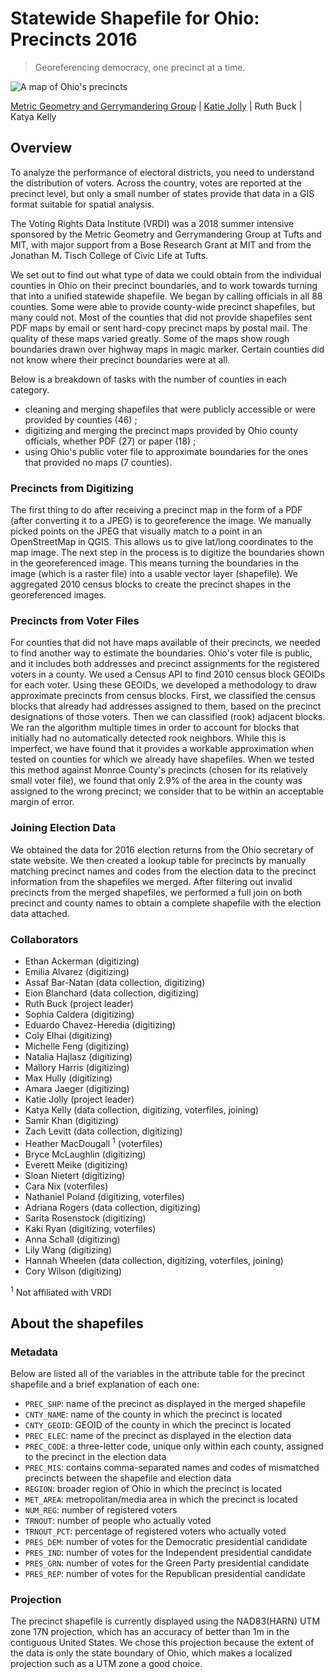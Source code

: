 # Statewide Shapefile for Ohio: Precincts 2016

> Georeferencing democracy, one precinct at a time.

![A map of Ohio's precincts](https://user-images.githubusercontent.com/8108892/44927973-59b0ff80-ad24-11e8-847b-2dd019356172.png "Ohio Precincts")

[Metric Geometry and Gerrymandering Group](mailto:gerrymandr@gmail.com) | [Katie Jolly](mailto:katiejolly6@gmail.com) | Ruth Buck | Katya Kelly

## Overview

To analyze the performance of electoral districts, you need to understand the distribution of voters. Across the country, votes are reported at the precinct level, but only a small number of states provide that data in a GIS format suitable for spatial analysis.

The Voting Rights Data Institute (VRDI) was a 2018 summer intensive sponsored by the Metric Geometry and Gerrymandering Group at Tufts and MIT, with major support from a Bose Research Grant at MIT and from the Jonathan M. Tisch College of Civic Life at Tufts.

We set out to find out what type of data we could obtain from the individual counties in Ohio on their precinct boundaries, and to work towards turning that into a unified statewide shapefile. We began by calling officials in all 88 counties. Some were able to provide county-wide precinct shapefiles, but many could not. Most of the counties that did not provide shapefiles sent PDF maps by email or sent hard-copy precinct maps by postal mail. The quality of these maps varied greatly. Some of the maps show rough boundaries drawn over highway maps in magic marker. Certain counties did not know where their precinct boundaries were at all.

Below is a breakdown of tasks with the number of counties in each category.

- cleaning and merging shapefiles that were publicly accessible or were provided by counties (46) ;
- digitizing and merging the precinct maps provided by Ohio county officials, whether PDF (27) or paper (18) ;
- using Ohio's public voter file to approximate boundaries for the ones that provided no maps (7 counties).

### Precincts from Digitizing

The first thing to do after receiving a precinct map in the form of a PDF (after converting it to a JPEG) is to georeference the image. We manually picked points on the JPEG that visually match to a point in an OpenStreetMap in QGIS. This allows us to give lat/long coordinates to the map image. The next step in the process is to digitize the boundaries shown in the georeferenced image. This means turning the boundaries in the image (which is a raster file) into a usable vector layer (shapefile). We aggregated 2010 census blocks to create the precinct shapes in the georeferenced images.

### Precincts from Voter Files

For counties that did not have maps available of their precincts, we needed to find another way to estimate the boundaries. Ohio's voter file is public, and it includes both addresses and precinct assignments for the registered voters in a county. We used a Census API to find 2010 census block GEOIDs for each voter. Using these GEOIDs, we developed a methodology to draw approximate precincts from census blocks. First, we classified the census blocks that already had addresses assigned to them, based on the precinct designations of those voters. Then we can classified (rook) adjacent blocks. We ran the algorithm multiple times in order to account for blocks that initially had no automatically detected rook neighbors. While this is imperfect, we have found that it provides a workable approximation when tested on counties for which we already have shapefiles. When we tested this method against Monroe County's precincts (chosen for its relatively small voter file), we found that only 2.9% of the area in the county was assigned to the wrong precinct; we consider that to be within an acceptable margin of error.

### Joining Election Data

We obtained the data for 2016 election returns from the Ohio secretary of state website. We then created a lookup table for precincts by manually matching precinct names and codes from the election data to the precinct information from the shapefiles we merged. After filtering out invalid precincts from the merged shapefiles, we performed a full join on both precinct and county names to obtain a complete shapefile with the election data attached.

### Collaborators

- Ethan Ackerman (digitizing)
- Emilia Alvarez (digitizing)
- Assaf Bar-Natan (data collection, digitizing)
- Eion Blanchard (data collection, digitizing)
- Ruth Buck (project leader)
- Sophia Caldera (digitizing)
- Eduardo Chavez-Heredia (digitizing)
- Coly Elhai (digitizing)
- Michelle Feng (digitizing)
- Natalia Hajlasz (digitizing)
- Mallory Harris (digitizing)
- Max Hully (digitizing)
- Amara Jaeger (digitizing)
- Katie Jolly (project leader)
- Katya Kelly (data collection, digitizing, voterfiles, joining)
- Samir Khan (digitizing)
- Zach Levitt (data collection, digitizing)
- Heather MacDougall <sup>1</sup> (voterfiles)
- Bryce McLaughlin (digitizing)
- Everett Meike (digitizing)
- Sloan Nietert (digitizing)
- Cara Nix (voterfiles)
- Nathaniel Poland (digitizing, voterfiles)
- Adriana Rogers (data collection, digitizing)
- Sarita Rosenstock (digitizing)
- Kaki Ryan (digitizing, voterfiles)
- Anna Schall (digitizing)
- Lily Wang (digitizing)
- Hannah Wheelen (data collection, digitizing, voterfiles, joining)
- Cory Wilson (digitizing)

<sup>1</sup> Not affiliated with VRDI

## About the shapefiles

### Metadata

Below are listed all of the variables in the attribute table for the precinct shapefile and a brief explanation of each one:

- `PREC_SHP`: name of the precinct as displayed in the merged shapefile
- `CNTY_NAME`: name of the county in which the precinct is located
- `CNTY_GEOID`: GEOID of the county in which the precinct is located
- `PREC_ELEC`: name of the precinct as displayed in the election data
- `PREC_CODE`: a three-letter code, unique only within each county, assigned to the precinct in the election data
- `PREC_MIS`: contains comma-separated names and codes of mismatched precincts between the shapefile and election data
- `REGION`: broader region of Ohio in which the precinct is located
- `MET_AREA`: metropolitan/media area in which the precinct is located
- `NUM_REG`: number of registered voters
- `TRNOUT`: number of people who actually voted
- `TRNOUT_PCT`: percentage of registered voters who actually voted
- `PRES_DEM`: number of votes for the Democratic presidential candidate
- `PRES_IND`: number of votes for the Independent presidential candidate
- `PRES_GRN`: number of votes for the Green Party presidential candidate
- `PRES_REP`: number of votes for the Republican presidential candidate

### Projection

The precinct shapefile is currently displayed using the NAD83(HARN) UTM zone 17N projection, which has an accuracy of better than 1m in the contiguous United States. We chose this projection because the extent of the data is only the state boundary of Ohio, which makes a localized projection such as a UTM zone a good choice.
